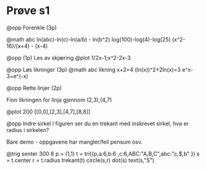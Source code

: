 # Prøve s1

@opp Forenkle (3p)

@math abc
ln(abc)-ln(c)-ln(a/b) - ln(b^2)
log(100)-log(4)-log(25)
(x^2-16)/(x+4) - (x-4)

@opp (1p)
Les av skjæring
@plot
1/2x-1;x^2-2x-3

@opp Løs likninger (3p)
@math abc likning
x+2=4
(ln(x))^2+2ln(x)=3
e^x-3=e^(-x)

@opp Rette linjer (2p)

Finn likningen for linja gjennom (2,3),(4,7)

@plot 200
[[0,0],[2,3],[4,7],[8,8]]

@opp Indre sirkel
I figuren ser du en trekant med inskrevet sirkel, hva er radius i sirkelen?

Bare demo - oppgavene har mangler/feil pensum osv.

@trig senter 300 8
p = (1,1)
t = tri({p,a:6,b:6 ,c:6,ABC:"A,B,C",abc:"c,$,b" }) 
s = t.center
r = t.radius
trekant(t)
circle(s,r)
dot(s)
text(s,"S")